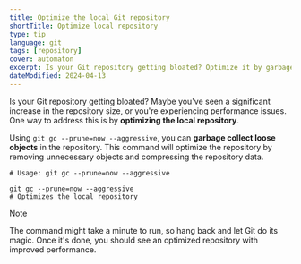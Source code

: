 ```yaml
---
title: Optimize the local Git repository
shortTitle: Optimize local repository
type: tip
language: git
tags: [repository]
cover: automaton
excerpt: Is your Git repository getting bloated? Optimize it by garbage collecting loose objects.
dateModified: 2024-04-13
---
```


Is your Git repository getting bloated? Maybe you've seen a significant increase in the repository size, or you're experiencing performance issues. One way to address this is by **optimizing the local repository**.

Using `git gc --prune=now --aggressive`, you can **garbage collect loose objects** in the repository. This command will optimize the repository by removing unnecessary objects and compressing the repository data.

```shell
# Usage: git gc --prune=now --aggressive

git gc --prune=now --aggressive
# Optimizes the local repository
```

> [!NOTE]
>
> The command might take a minute to run, so hang back and let Git do its magic. Once it's done, you should see an optimized repository with improved performance.
